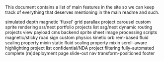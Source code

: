 This document contains a list of main features in the site so we can keep track of everything that deserves mentioning in the main readme and such.

simulated depth magnetic 'fluxel' grid
parallax project carousel
custom sprite rendering
ssr/next portfolio projects list
ssg/next dynamic routing projects view
payload cms backend
sprite sheet image processing scripts
magnetic/sticky road sign
custom physics kinetic orb
rem-based fluid scaling property mixin
static fluid scaling property mixin
scroll-aware highlighting project list
confidential/NDA project filtering
fully-automated complete (re)deployment
page slide-out nav
transform-positioned footer